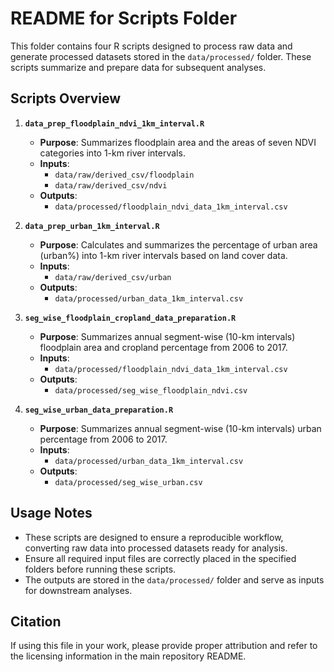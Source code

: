 # README for Scripts Folder

This folder contains four R scripts designed to process raw data and generate processed datasets stored in the `data/processed/` folder. These scripts summarize and prepare data for subsequent analyses.

## Scripts Overview

1. **`data_prep_floodplain_ndvi_1km_interval.R`**
   - **Purpose**: Summarizes floodplain area and the areas of seven NDVI categories into 1-km river intervals.
   - **Inputs**:
     - `data/raw/derived_csv/floodplain`
     - `data/raw/derived_csv/ndvi`
   - **Outputs**: 
     - `data/processed/floodplain_ndvi_data_1km_interval.csv`

2. **`data_prep_urban_1km_interval.R`**
   - **Purpose**: Calculates and summarizes the percentage of urban area (urban%) into 1-km river intervals based on land cover data.
   - **Inputs**: 
     - `data/raw/derived_csv/urban`
   - **Outputs**:
     - `data/processed/urban_data_1km_interval.csv`

3. **`seg_wise_floodplain_cropland_data_preparation.R`**
   - **Purpose**: Summarizes annual segment-wise (10-km intervals) floodplain area and cropland percentage from 2006 to 2017.
   - **Inputs**:
     - `data/processed/floodplain_ndvi_data_1km_interval.csv`
   - **Outputs**:
     - `data/processed/seg_wise_floodplain_ndvi.csv`

4. **`seg_wise_urban_data_preparation.R`**
   - **Purpose**: Summarizes annual segment-wise (10-km intervals) urban percentage from 2006 to 2017.
   - **Inputs**:
     - `data/processed/urban_data_1km_interval.csv`
   - **Outputs**:
     - `data/processed/seg_wise_urban.csv`

## Usage Notes
- These scripts are designed to ensure a reproducible workflow, converting raw data into processed datasets ready for analysis.
- Ensure all required input files are correctly placed in the specified folders before running these scripts.
- The outputs are stored in the `data/processed/` folder and serve as inputs for downstream analyses.

## Citation
If using this file in your work, please provide proper attribution and refer to the licensing information in the main repository README.
